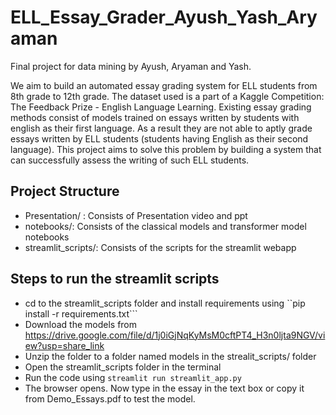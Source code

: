 # ELL_Essay_Grader_Ayush_Yash_Aryaman
Final project for data mining by Ayush, Aryaman and Yash.<br>

We aim to build an automated essay grading system for ELL students from 8th grade to 12th grade. The dataset used is a part of a Kaggle Competition: The Feedback Prize - English Language Learning. Existing essay grading methods consist of models trained on essays written by students with english as their first language. As a result they are not able to aptly grade essays written by ELL students (students having English as their second language). This project aims to solve this problem by building a system that can successfully assess the writing of such ELL students.



## Project Structure
* Presentation/ : Consists of Presentation video and ppt
* notebooks/: Consists of the classical models and transformer model notebooks
* streamlit_scripts/: Consists of the scripts for the streamlit webapp

## Steps to run the streamlit scripts
* cd to the streamlit_scripts folder and install requirements using ``pip install -r requirements.txt```
* Download the models from https://drive.google.com/file/d/1j0iGjNqKyMsM0cftPT4_H3n0ljta9NGV/view?usp=share_link
* Unzip the folder to a folder named models in the strealit_scripts/ folder
* Open the streamlit_scripts folder in the terminal
* Run the code using ```streamlit run streamlit_app.py```
* The browser opens. Now type in the essay in the text box or copy it from Demo_Essays.pdf to test the model.
